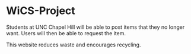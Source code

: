 # WiCS-Project

Students at UNC Chapel Hill will be able to post items that they no longer want. Users will then be able to request the item.

This website reduces waste and encourages recycling.
